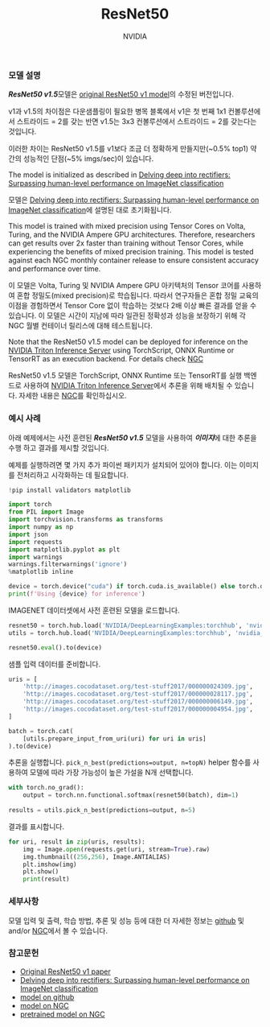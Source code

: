 ﻿---
layout: hub_detail
background-class: hub-background
body-class: hub
title: ResNet50
summary: ResNet50 model trained with mixed precision using Tensor Cores.
category: researchers
image: nvidia_logo.png
author: NVIDIA
tags: [vision]
github-link: https://github.com/NVIDIA/DeepLearningExamples/tree/master/PyTorch/Classification/ConvNets/resnet50v1.5
github-id: NVIDIA/DeepLearningExamples
featured_image_1: classification.jpg
featured_image_2: no-image
accelerator: cuda
order: 10
demo-model-link: https://huggingface.co/spaces/pytorch/ResNet50
---


### 모델 설명

***ResNet50 v1.5***모델은 [original ResNet50 v1 model](https://arxiv.org/abs/1512.03385)의 수정된 버전입니다.

v1과 v1.5의 차이점은 다운샘플링이 필요한 병목 블록에서 v1은 첫 번째 1x1 컨볼루션에서 스트라이드 = 2를 갖는 반면 v1.5는 3x3 컨볼루션에서 스트라이드 = 2를 갖는다는 것입니다.

이러한 차이는 ResNet50 v1.5를 v1보다 조금 더 정확하게 만들지만(\~0.5% top1) 약간의 성능적인 단점(\~5% imgs/sec)이 있습니다.

The model is initialized as described in [Delving deep into rectifiers: Surpassing human-level performance on ImageNet classification](https://arxiv.org/pdf/1502.01852.pdf)

모델은 [Delving deep into rectifiers: Surpassing human-level performance on ImageNet classification](https://arxiv.org/pdf/1502.01852.pdf)에 설명된 대로 초기화됩니다.

This model is trained with mixed precision using Tensor Cores on Volta, Turing, and the NVIDIA Ampere GPU architectures. Therefore, researchers can get results over 2x faster than training without Tensor Cores, while experiencing the benefits of mixed precision training. This model is tested against each NGC monthly container release to ensure consistent accuracy and performance over time.

이 모델은 Volta, Turing 및 NVIDIA Ampere GPU 아키텍처의 Tensor 코어를 사용하여 혼합 정밀도(mixed precision)로 학습됩니다. 따라서 연구자들은 혼합 정밀 교육의 이점을 경험하면서 Tensor Core 없이 학습하는 것보다 2배 이상 빠른 결과를 얻을 수 있습니다. 이 모델은 시간이 지남에 따라 일관된 정확성과 성능을 보장하기 위해 각 NGC 월별 컨테이너 릴리스에 대해 테스트됩니다.

Note that the ResNet50 v1.5 model can be deployed for inference on the [NVIDIA Triton Inference Server](https://github.com/NVIDIA/trtis-inference-server) using TorchScript, ONNX Runtime or TensorRT as an execution backend. For details check [NGC](https://ngc.nvidia.com/catalog/resources/nvidia:resnet_for_triton_from_pytorch)

ResNet50 v1.5 모델은 TorchScript, ONNX Runtime 또는 TensorRT를 실행 백엔드로 사용하여 [NVIDIA Triton Inference Server](https://github.com/NVIDIA/trtis-inference-server)에서 추론을 위해 배치될 수 있습니다. 자세한 내용은 [NGC](https://ngc.nvidia.com/catalog/resources/nvidia:resnet_for_triton_from_pytorch)를 확인하십시오.

### 예시 사례

아래 예제에서는 사전 훈련된 ***ResNet50 v1.5*** 모델을 사용하여 ***이미지***에 대한 추론을 수행 하고 결과를 제시할 것입니다.

예제를 실행하려면 몇 가지 추가 파이썬 패키지가 설치되어 있어야 합니다. 이는 이미지를 전처리하고 시각화하는 데 필요합니다.
```python
!pip install validators matplotlib
```

```python
import torch
from PIL import Image
import torchvision.transforms as transforms
import numpy as np
import json
import requests
import matplotlib.pyplot as plt
import warnings
warnings.filterwarnings('ignore')
%matplotlib inline

device = torch.device("cuda") if torch.cuda.is_available() else torch.device("cpu")
print(f'Using {device} for inference')
```

IMAGENET 데이터셋에서 사전 훈련된 모델을 로드합니다.
```python
resnet50 = torch.hub.load('NVIDIA/DeepLearningExamples:torchhub', 'nvidia_resnet50', pretrained=True)
utils = torch.hub.load('NVIDIA/DeepLearningExamples:torchhub', 'nvidia_convnets_processing_utils')

resnet50.eval().to(device)
```

샘플 입력 데이터를 준비합니다.
```python
uris = [
    'http://images.cocodataset.org/test-stuff2017/000000024309.jpg',
    'http://images.cocodataset.org/test-stuff2017/000000028117.jpg',
    'http://images.cocodataset.org/test-stuff2017/000000006149.jpg',
    'http://images.cocodataset.org/test-stuff2017/000000004954.jpg',
]

batch = torch.cat(
    [utils.prepare_input_from_uri(uri) for uri in uris]
).to(device)
```

추론을 실행합니다. `pick_n_best(predictions=output, n=topN)` helper 함수를 사용하여 모델에 따라 가장 가능성이 높은 가설을 N개 선택합니다.
```python
with torch.no_grad():
    output = torch.nn.functional.softmax(resnet50(batch), dim=1)
    
results = utils.pick_n_best(predictions=output, n=5)
```

결과를 표시합니다.
```python
for uri, result in zip(uris, results):
    img = Image.open(requests.get(uri, stream=True).raw)
    img.thumbnail((256,256), Image.ANTIALIAS)
    plt.imshow(img)
    plt.show()
    print(result)

```

### 세부사항
모델 입력 및 출력, 학습 방법, 추론 및 성능 등에 대한 더 자세한 정보는 [github](https://github.com/NVIDIA/DeepLearningExamples/tree/master/PyTorch/Classification/ConvNets/resnet50v1.5) 및 and/or [NGC](https://ngc.nvidia.com/catalog/resources/nvidia:resnet_50_v1_5_for_pytorch)에서 볼 수 있습니다.


### 참고문헌

 - [Original ResNet50 v1 paper](https://arxiv.org/abs/1512.03385)
 - [Delving deep into rectifiers: Surpassing human-level performance on ImageNet classification](https://arxiv.org/pdf/1502.01852.pdf)
 - [model on github](https://github.com/NVIDIA/DeepLearningExamples/tree/master/PyTorch/Classification/ConvNets/resnet50v1.5)
 - [model on NGC](https://ngc.nvidia.com/catalog/resources/nvidia:resnet_50_v1_5_for_pytorch)
 - [pretrained model on NGC](https://ngc.nvidia.com/catalog/models/nvidia:resnet50_pyt_amp)
 
